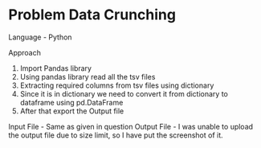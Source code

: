 # Problem Data Crunching
Language - Python

Approach
1) Import Pandas library
2) Using pandas library read all the tsv files
3) Extracting required columns from tsv files using dictionary
4) Since it is in dictionary we need to convert it from dictionary to dataframe using pd.DataFrame
5) After that export the Output file

Input File - Same as given in question
Output File - I was unable to upload the output file due to size limit, so I have put the screenshot of it.
